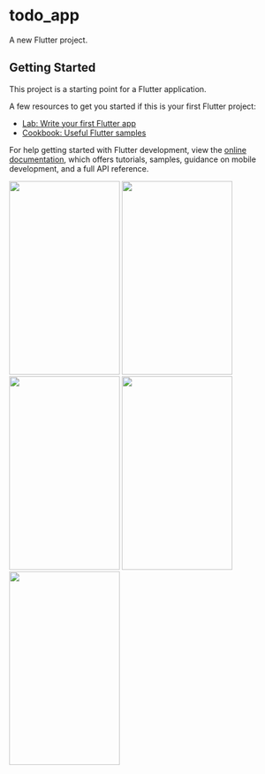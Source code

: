 # todo_app

A new Flutter project.

## Getting Started

This project is a starting point for a Flutter application.

A few resources to get you started if this is your first Flutter project:

- [Lab: Write your first Flutter app](https://docs.flutter.dev/get-started/codelab)
- [Cookbook: Useful Flutter samples](https://docs.flutter.dev/cookbook)

For help getting started with Flutter development, view the
[online documentation](https://docs.flutter.dev/), which offers tutorials,
samples, guidance on mobile development, and a full API reference.
<p>
  <img src = "https://github.com/Janak67/todo_app/assets/141834407/30082dd6-ac8b-4b1f-9115-48548d74a3ca" height = "350" width = "200">
  <img src = "https://github.com/Janak67/todo_app/assets/141834407/ba823f15-f1bb-4693-8685-e1d9b06309b4" height = "350" width = "200">
  <img src = "https://github.com/Janak67/todo_app/assets/141834407/bc7922ce-86cd-43d2-977d-3e7e73e15aea" height = "350" width = "200">
  <img src = "https://github.com/Janak67/todo_app/assets/141834407/6e90b7e4-9eac-4509-8738-49a1c6628996" height = "350" width = "200">
  <img src = "https://github.com/Janak67/todo_app/assets/141834407/f794a2b5-304a-4f8b-a428-0679628eec72" height = "350" width = "200">
</p>
